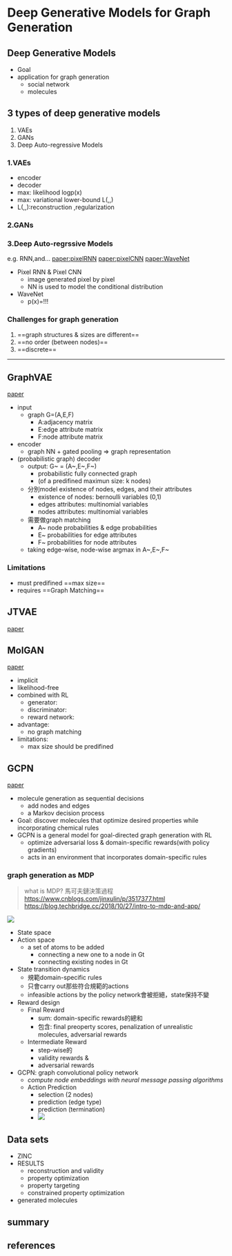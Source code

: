 # Deep Generative Models for Graph Generation

## Deep Generative Models
- Goal
- application for graph generation
    - social network
    - molecules

## 3 types of deep generative models
1. VAEs
2. GANs
3. Deep Auto-regressive Models

### 1.VAEs
- encoder
- decoder
- max: likelihood logp(x)
- max: variational lower-bound L(,,)
- L(,,):reconstruction ,regularization

### 2.GANs

### 3.Deep Auto-regrssive Models
e.g. RNN,and...
[paper:pixelRNN](http://proceedings.mlr.press/v48/oord16.pdf)
[paper:pixelCNN](https://papers.nips.cc/paper/6527-conditional-image-generation-with-pixelcnn-decoders.pdf)
[paper:WaveNet](https://pdfs.semanticscholar.org/df04/02517a7338ae28bc54acaac400de6b456a46.pdf?_ga=2.66084654.1055029080.1563951171-363824254.1563951171)

- Pixel RNN & Pixel CNN
    - image generated pixel by pixel
    - NN is used to model the conditional distribution
- WaveNet
    - p(x)=!!!

### Challenges for graph generation
1. ==graph structures & sizes are different==
2. ==no order (between nodes)==
3. ==discrete==

---

## GraphVAE
[paper](https://arxiv.org/pdf/1802.03480.pdf)
- input
    - graph G=(A,E,F)
        - A:adjacency matrix
        - E:edge attribute matrix
        - F:node attribute matrix
- encoder
    - graph NN + gated pooling => graph representation
- (probabilistic graph) decoder
    - output: G~ = (A~,E~,F~)
        - probabilistic fully connected graph 
        - (of a predifined maximun size: k nodes)
    - 分別model existence of nodes, edges, and their attributes
        - existence of nodes: bernoulli variables (0,1)
        - edges attributes: multinomial variables
        - nodes attributes: multinomial variables
    - 需要做graph matching
        - A~ node probabilities & edge probabilities
        - E~ probabilities for edge attributes
        - F~ probabilities for node attributes
    - taking edge-wise, node-wise argmax in A~,E~,F~

### Limitations
- must predifined ==max size==
- requires ==Graph Matching==

## JTVAE
[paper](https://arxiv.org/pdf/1802.04364.pdf)

## MolGAN
[paper](https://arxiv.org/pdf/1805.11973.pdf)
- implicit
- likelihood-free
- combined with RL
    - generator:
    - discriminator:
    - reward network:
- advantage:
    - no graph matching
- limitations:
    - max size should be predifined

## GCPN
[paper](https://cs.stanford.edu/people/jure/pubs/gcpn-neurips18.pdf)
- molecule generation as sequential decisions
    - add nodes and edges
    - a Markov decision process
- Goal: discover molecules that optimize desired properties while incorporating chemical rules
- GCPN is a general model for goal-directed graph generation with RL
    - optimize adversarial loss & domain-specific rewards(with policy gradients)
    - acts in an environment that incorporates domain-specific rules
### graph generation as MDP
> what is MDP?
> 馬可夫鏈決策過程
> https://www.cnblogs.com/jinxulin/p/3517377.html
> https://blog.techbridge.cc/2018/10/27/intro-to-mdp-and-app/
> 
![](https://i.imgur.com/u4SbmWD.png)

- State space
- Action space
    - a set of atoms to be added
        - connecting a new one to a node in Gt
        - connecting existing nodes in Gt
- State transition dynamics
    - 規範domain-specific rules
    - 只會carry out那些符合規範的actions
    - infeasible actions by the policy network會被拒絕，state保持不變
- Reward design
    - Final Reward
        - sum: domain-specific rewards的總和
        - 包含: final preoperty scores, penalization of unrealistic molecules, adversarial rewards
    - Intermediate Reward
        - step-wise的
        - validity rewards &
        - adversarial rewards
- GCPN: graph convolutional policy network
    - *compute node embeddings with neural message passing algorithms*
    - Action Prediction
        - selection (2 nodes)
        - prediction (edge type)
        - prediction (termination)
        - ![](https://i.imgur.com/8tj367t.png)


## Data sets

- ZINC
- RESULTS
    - reconstruction and validity
    - property optimization
    - property targeting
    - constrained property optimization
- generated molecules


## summary

## references



